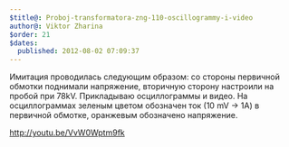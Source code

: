```yaml
---
$title@: Proboj-transformatora-zng-110-oscillogrammy-i-video
author@: Viktor Zharina
$order: 21
$dates:
  published: 2012-08-02 07:09:37
---
```

Имитация проводилась следующим образом: со стороны первичной обмотки поднимали напряжение, вторичную сторону настроили на пробой при 78kV. Прикладываю осциллограммы и видео. На осциллограммах зеленым цветом обозначен ток (10 mV -> 1A) в первичной обмотке, оранжевым обозначено напряжение.



http://youtu.be/VvW0Wptm9fk